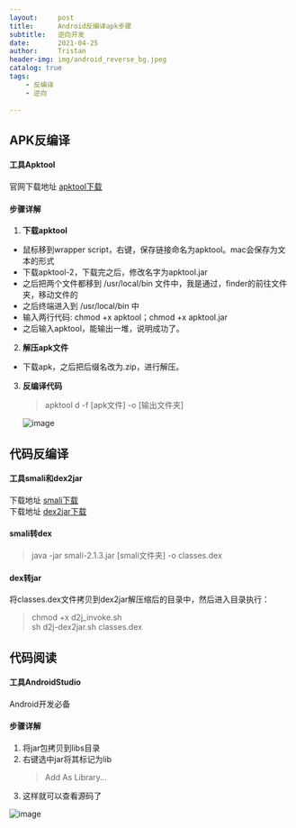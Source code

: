 ```yaml
---
layout:     post
title:      Android反编译apk步骤
subtitle:   逆向开发
date:       2021-04-25
author:     Tristan
header-img: img/android_reverse_bg.jpeg
catalog: true
tags:
    - 反编译
    - 逆向
    
---
```


## APK反编译
#### 工具Apktool
官网下载地址 [apktool下载](https://ibotpeaches.github.io/Apktool/install/)

#### 步骤详解
1. **下载apktool**<br/>
* 鼠标移到wrapper script，右键，保存链接命名为apktool。mac会保存为文本的形式<br/>
* 下载apktool-2，下载完之后，修改名字为apktool.jar<br/>
* 之后把两个文件都移到 /usr/local/bin 文件中，我是通过，finder的前往文件夹，移动文件的<br/>
* 之后终端进入到 /usr/local/bin 中<br/>
* 输入两行代码: chmod +x apktool；chmod +x apktool.jar<br/>
* 之后输入apktool，能输出一堆，说明成功了。<br/>

2. **解压apk文件**<br/>
* 下载apk，之后把后缀名改为.zip，进行解压。

3. **反编译代码**
    > apktool d -f [apk文件] -o [输出文件夹]

    ![image](https://user-images.githubusercontent.com/4709890/115993156-25d92580-a604-11eb-809a-1aa51a645052.png)

## 代码反编译
#### 工具smali和dex2jar
下载地址 [smali下载](https://www.greenxf.com/soft/123267.html)<br/>
下载地址 [dex2jar下载](https://sourceforge.net/projects/dex2jar/?source=typ_redirect)

#### smali转dex
> java -jar smali-2.1.3.jar [smali文件夹] -o classes.dex

#### dex转jar
将classes.dex文件拷贝到dex2jar解压缩后的目录中，然后进入目录执行：<br/>
> chmod +x d2j_invoke.sh<br/>
> sh d2j-dex2jar.sh classes.dex

## 代码阅读
#### 工具AndroidStudio
Android开发必备

#### 步骤详解
1. 将jar包拷贝到libs目录
2. 右键选中jar将其标记为lib
    > Add As Library...
3. 这样就可以查看源码了

![image](https://user-images.githubusercontent.com/4709890/115993957-a3526500-a607-11eb-9196-3673cce1a073.png)


